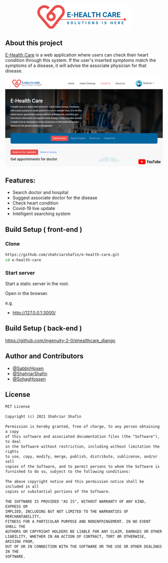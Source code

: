 <p align="center">
<a href="https://ehealthcare.netlify.app/">
<img src="./assets/images/logo.svg" alt="Logo" width="300">
</a>
</p>

## About this project

[E-Health Care](https://ehealthcare.netlify.app/) is a web application where users can check their heart condition through this system. If the user's inserted symptoms match the symptoms of a disease, it will advise the associate physician for that disease.

[![youtube](./assets/images/screenshot.png)](https://youtu.be/oq1v-Nef3pM)

## Features:

- Search doctor and hospital
- Suggest associate doctor for the disease
- Check heart condition
- Covid-19 live update
- Intelligent searching system

## Build Setup ( front-end )

### Clone

```bash
https://github.com/shahriarshafin/e-health-care.git
cd e-health-care
```

### Start server

Start a static server in the root.

Open in the browser.

e.g.

- http://127.0.0.1:3000/

## Build Setup ( back-end )

https://github.com/ingenuity-2-0/ehealthcare_django

## Author and Contributors

- [@SabbirHosen](https://github.com/SabbirHosen)
- [@ShahriarShafin](https://github.com/ShahriarShafin)
- [@SohagHossen](https://github.com/SohagHossen)

## License

```
MIT License

Copyright (c) 2021 Shahriar Shafin

Permission is hereby granted, free of charge, to any person obtaining a copy
of this software and associated documentation files (the "Software"), to deal
in the Software without restriction, including without limitation the rights
to use, copy, modify, merge, publish, distribute, sublicense, and/or sell
copies of the Software, and to permit persons to whom the Software is
furnished to do so, subject to the following conditions:

The above copyright notice and this permission notice shall be included in all
copies or substantial portions of the Software.

THE SOFTWARE IS PROVIDED "AS IS", WITHOUT WARRANTY OF ANY KIND, EXPRESS OR
IMPLIED, INCLUDING BUT NOT LIMITED TO THE WARRANTIES OF MERCHANTABILITY,
FITNESS FOR A PARTICULAR PURPOSE AND NONINFRINGEMENT. IN NO EVENT SHALL THE
AUTHORS OR COPYRIGHT HOLDERS BE LIABLE FOR ANY CLAIM, DAMAGES OR OTHER
LIABILITY, WHETHER IN AN ACTION OF CONTRACT, TORT OR OTHERWISE, ARISING FROM,
OUT OF OR IN CONNECTION WITH THE SOFTWARE OR THE USE OR OTHER DEALINGS IN THE
SOFTWARE.

```
